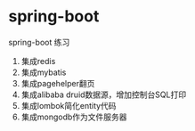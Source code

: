 # spring-boot
spring-boot 练习
1. 集成redis
2. 集成mybatis
3. 集成pagehelper翻页
4. 集成alibaba druid数据源，增加控制台SQL打印
5. 集成lombok简化entity代码
6. 集成mongodb作为文件服务器
